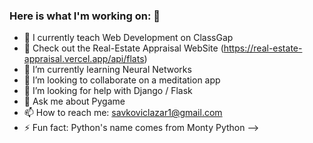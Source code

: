 ### Here is what I'm working on: 👋

- 🔭 I currently teach Web Development on ClassGap
- 👋 Check out the Real-Estate Appraisal WebSite  (https://real-estate-appraisal.vercel.app/api/flats)
- 🌱 I’m currently learning Neural Networks
- 👯 I’m looking to collaborate on a meditation app
- 🤔 I’m looking for help with Django / Flask
- 💬 Ask me about Pygame
- 📫 How to reach me: savkoviclazar1@gmail.com
- ⚡ Fun fact: Python's name comes from Monty Python
-->
